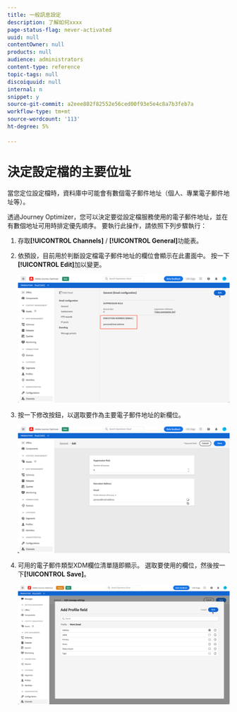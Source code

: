 ```yaml
---
title: 一般訊息設定
description: 了解如何xxxx
page-status-flag: never-activated
uuid: null
contentOwner: null
products: null
audience: administrators
content-type: reference
topic-tags: null
discoiquuid: null
internal: n
snippet: y
source-git-commit: a2eee802f82552e56ced00f93e5e4c8a7b3feb7a
workflow-type: tm+mt
source-wordcount: '113'
ht-degree: 5%

---
```



# 決定設定檔的主要位址

當您定位設定檔時，資料庫中可能會有數個電子郵件地址（個人、專業電子郵件地址等）。

透過Journey Optimizer，您可以決定要從設定檔服務使用的電子郵件地址，並在有數個地址可用時排定優先順序。 要執行此操作，請依照下列步驟執行：

1. 存取&#x200B;**[!UICONTROL Channels]** / **[!UICONTROL General]**&#x200B;功能表。
1. 依預設，目前用於判斷設定檔電子郵件地址的欄位會顯示在此畫面中。 按一下&#x200B;**[!UICONTROL Edit]**&#x200B;加以變更。

   ![](../assets/primary-address.png)

1. 按一下修改按鈕，以選取要作為主要電子郵件地址的新欄位。

   ![](../assets/primary-address-edit.png)

1. 可用的電子郵件類型XDM欄位清單隨即顯示。 選取要使用的欄位，然後按一下&#x200B;**[!UICONTROL Save]**。

   ![](../assets/primary-address-field.png)

<!--1. You can also select an additional field to use as secondary email address. This allows you to determine which field to use if the primary field is empty for a profile. >> will be done later on-->
